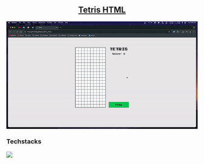 ## <div align="center"><a href="https://mrtrunq.github.io/tetris_html/">Tetris HTML</a></div>

<img src="./assets/readme.gif" alt="readme_view" align="center">

### Techstacks

<img src="https://skillicons.dev/icons?i=html,tailwind,typescript" />
